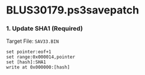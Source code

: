 # BLUS30179.ps3savepatch

### 1. Update SHA1 (Required)

Target File: `SAV33.BIN`

```
set pointer:eof+1
set range:0x000014,pointer
set [hash]:SHA1
write at 0x000000:[hash]
```

